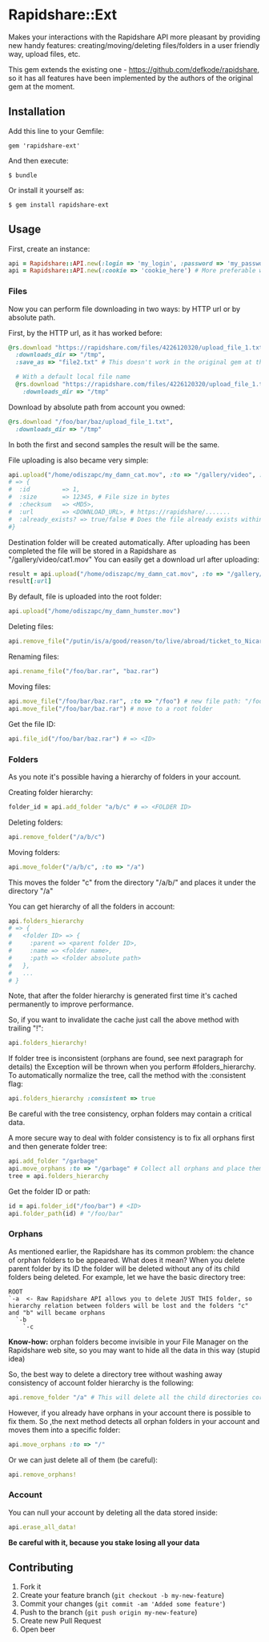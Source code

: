 # Rapidshare::Ext

Makes your interactions with the Rapidshare API more pleasant by providing new handy features: creating/moving/deleting files/folders in a user friendly way, upload files, etc.

This gem extends the existing one - https://github.com/defkode/rapidshare, so it has all features have been implemented by the authors of the original gem at the moment.

## Installation

Add this line to your Gemfile:

    gem 'rapidshare-ext'

And then execute:

    $ bundle

Or install it yourself as:

    $ gem install rapidshare-ext

## Usage

First, create an instance:
```ruby
api = Rapidshare::API.new(:login => 'my_login', :password => 'my_password')
api = Rapidshare::API.new(:cookie => 'cookie_here') # More preferable way
```

### Files

Now you can perform file downloading in two ways: by HTTP url or by absolute path.

First, by the HTTP url, as it has worked before:
```ruby
@rs.download "https://rapidshare.com/files/4226120320/upload_file_1.txt",
  :downloads_dir => "/tmp",
  :save_as => "file2.txt" # This doesn't work in the original gem at the moment because of Rapidshare API changes

  # With a default local file name
  @rs.download "https://rapidshare.com/files/4226120320/upload_file_1.txt",
    :downloads_dir => "/tmp"
```

Download by absolute path from account you owned:
```ruby
@rs.download "/foo/bar/baz/upload_file_1.txt",
  :downloads_dir => "/tmp"
```

In both the first and second samples the result will be the same.

File uploading is also became very simple:
```ruby
api.upload("/home/odiszapc/my_damn_cat.mov", :to => "/gallery/video", :as => "cat1.mov")
# => {
#  :id         => 1,
#  :size       => 12345, # File size in bytes
#  :checksum   => <MD5>,
#  :url        => <DOWNLOAD_URL>, # https://rapidshare/.......
#  :already_exists? => true/false # Does the file already exists within a specific folder, real uploading will not being performed in this case
#}
```
Destination folder will be created automatically.
After uploading has been completed the file will be stored in a Rapidshare as "/gallery/video/cat1.mov"
You can easily get a download url after uploading:
```ruby
result = api.upload("/home/odiszapc/my_damn_cat.mov", :to => "/gallery/video", :as => "cat1.mov")
result[:url]
```

By default, file is uploaded into the root folder:
```ruby
api.upload("/home/odiszapc/my_damn_humster.mov")
```

Deleting files:
```ruby
api.remove_file("/putin/is/a/good/reason/to/live/abroad/ticket_to_Nicaragua.jpg")
```

Renaming files:
```ruby
api.rename_file("/foo/bar.rar", "baz.rar")
```

Moving files:
```ruby
api.move_file("/foo/bar/baz.rar", :to => "/foo") # new file path: "/foo/baz.rar"
api.move_file("/foo/bar/baz.rar") # move to a root folder
```

Get the file ID:
```ruby
api.file_id("/foo/bar/baz.rar") # => <ID>
```

### Folders
As you note it's possible having a hierarchy of folders in your account.

Creating folder hierarchy:
```ruby
folder_id = api.add_folder "a/b/c" # => <FOLDER ID>
```

Deleting folders:
```ruby
api.remove_folder("/a/b/c")
```

Moving folders:
```ruby
api.move_folder("/a/b/c", :to => "/a")
```
This moves the folder "c" from the directory "/a/b/" and places it under the directory "/a"

You can get hierarchy of all the folders in account:
```ruby
api.folders_hierarchy
# => {
#   <folder ID> => {
#     :parent => <parent folder ID>,
#     :name => <folder name>,
#     :path => <folder absolute path>
#   },
#   ...
# }
```

Note, that after the folder hierarchy is generated first time it's cached permanently to improve performance.

So, if you want to invalidate the cache just call the above method with trailing "!":
```ruby
api.folders_hierarchy!
```

If folder tree is inconsistent (orphans are found, see next paragraph for details) the Exception will be thrown when you perform #folders_hierarchy.
To automatically normalize the tree, call the method with the :consistent flag:
```ruby
api.folders_hierarchy :consistent => true
```
Be careful with the tree consistency, orphan folders may contain a critical data.

A more secure way to deal with folder consistency is to fix all orphans first and then generate folder tree:
```ruby
api.add_folder "/garbage"
api.move_orphans :to => "/garbage" # Collect all orphans and place them under the /garbage folder
tree = api.folders_hierarchy
```

Get the folder ID or path:
```ruby
id = api.folder_id("/foo/bar") # <ID>
api.folder_path(id) # "/foo/bar"
```

### Orphans
As mentioned earlier, the Rapidshare has its common problem: the chance of orphan folders to be appeared.
What does it mean? When you delete parent folder by its ID the folder will be deleted without any of its child folders being deleted.
For example, let we have the basic directory tree:
```
ROOT
`-a  <- Raw Rapidshare API allows you to delete JUST THIS folder, so hierarchy relation between folders will be lost and the folders "c" and "b" will became orphans
  `-b
    `-c
```

**Know-how:** orphan folders become invisible in your File Manager on the Rapidshare web site, so you may want to hide all the data in this way (stupid idea)

So, the best way to delete a directory tree without washing away consistency of account folder hierarchy is the following:
```ruby
api.remove_folder "/a" # This will delete all the child directories correctly
```

However, if you already have orphans in your account there is possible to fix them.
So ,the next method detects all orphan folders in your account and moves them into a specific folder:
```ruby
api.move_orphans :to => "/"
```

Or we can just delete all of them (be careful):
```ruby
api.remove_orphans!
```

### Account
You can null your account by deleting all the data stored inside:
```ruby
api.erase_all_data!
```

**Be careful with it, because you stake losing all your data**

## Contributing

1. Fork it
2. Create your feature branch (`git checkout -b my-new-feature`)
3. Commit your changes (`git commit -am 'Added some feature'`)
4. Push to the branch (`git push origin my-new-feature`)
5. Create new Pull Request
6. Open beer